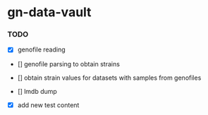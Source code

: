 # gn-data-vault

### TODO

- [x] genofile reading

- [] genofile parsing to obtain strains

- [] obtain strain values for datasets with samples from genofiles

- []  lmdb dump

- [x] add new test content
